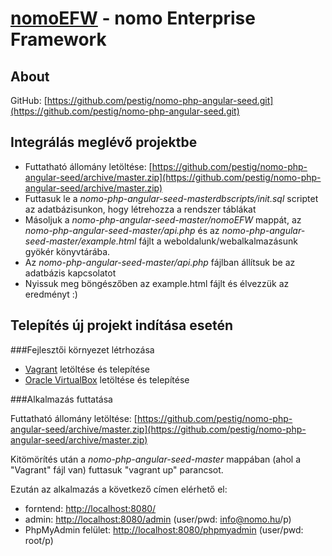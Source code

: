 [nomoEFW](http://nomo.hu/) - nomo Enterprise Framework 
======================================================


About
--------------------------------------

GitHub: [https://github.com/pestig/nomo-php-angular-seed.git](https://github.com/pestig/nomo-php-angular-seed.git)


Integrálás meglévő projektbe
--------------------------------------

 - Futtatható állomány letöltése: [https://github.com/pestig/nomo-php-angular-seed/archive/master.zip](https://github.com/pestig/nomo-php-angular-seed/archive/master.zip) 
 - Futtasuk le a *nomo-php-angular-seed-masterdbscripts/init.sql* scriptet az adatbázisunkon, hogy létrehozza a rendszer táblákat
 - Másoljuk a *nomo-php-angular-seed-master/nomoEFW* mappát, az *nomo-php-angular-seed-master/api.php* és az *nomo-php-angular-seed-master/example.html* fájlt a weboldalunk/webalkalmazásunk gyökér könyvtárába.
 - Az *nomo-php-angular-seed-master/api.php* fájlban állítsuk be az adatbázis kapcsolatot
 - Nyissuk meg böngészőben az example.html fájlt és élvezzük az eredményt :)


Telepítés új projekt indítása esetén
--------------------------------------

###Fejlesztői környezet létrhozása

 - [Vagrant](https://www.vagrantup.com/downloads.html) letöltése és telepítése
 - [Oracle VirtualBox](https://www.virtualbox.org/wiki/Downloads) letöltése és telepítése
 
###Alkalmazás futtatása

Futtatható állomány letöltése: [https://github.com/pestig/nomo-php-angular-seed/archive/master.zip](https://github.com/pestig/nomo-php-angular-seed/archive/master.zip) 

Kitömörítés után a *nomo-php-angular-seed-master*  mappában (ahol a "Vagrant" fájl van) futtasuk "vagrant up" parancsot.

Ezután az alkalmazás a következő címen elérhető el: 

 - forntend: [http://localhost:8080/](http://localhost:8080/)
 - admin: [http://localhost:8080/admin](http://localhost:8080/admin) (user/pwd: info@nomo.hu/p)
 - PhpMyAdmin felület: [http://localhost:8080/phpmyadmin](http://localhost:8080/phpmyadmin) (user/pwd: root/p)
